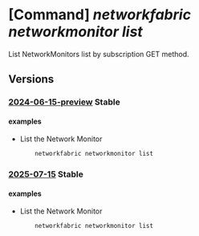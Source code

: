 # [Command] _networkfabric networkmonitor list_

List NetworkMonitors list by subscription GET method.

## Versions

### [2024-06-15-preview](/Resources/mgmt-plane/L3N1YnNjcmlwdGlvbnMve30vcHJvdmlkZXJzL21pY3Jvc29mdC5tYW5hZ2VkbmV0d29ya2ZhYnJpYy9uZXR3b3JrbW9uaXRvcnM=/2024-06-15-preview.xml) **Stable**

<!-- mgmt-plane /subscriptions/{}/providers/microsoft.managednetworkfabric/networkmonitors 2024-06-15-preview -->
<!-- mgmt-plane /subscriptions/{}/resourcegroups/{}/providers/microsoft.managednetworkfabric/networkmonitors 2024-06-15-preview -->

#### examples

- List the Network Monitor
    ```bash
        networkfabric networkmonitor list
    ```

### [2025-07-15](/Resources/mgmt-plane/L3N1YnNjcmlwdGlvbnMve30vcHJvdmlkZXJzL21pY3Jvc29mdC5tYW5hZ2VkbmV0d29ya2ZhYnJpYy9uZXR3b3JrbW9uaXRvcnM=/2025-07-15.xml) **Stable**

<!-- mgmt-plane /subscriptions/{}/providers/microsoft.managednetworkfabric/networkmonitors 2025-07-15 -->
<!-- mgmt-plane /subscriptions/{}/resourcegroups/{}/providers/microsoft.managednetworkfabric/networkmonitors 2025-07-15 -->

#### examples

- List the Network Monitor
    ```bash
        networkfabric networkmonitor list
    ```
